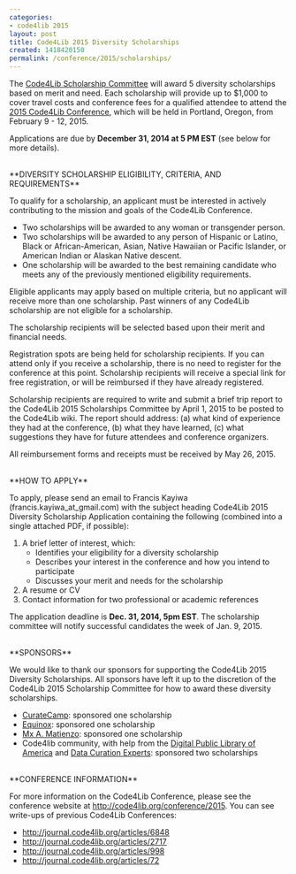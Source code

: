 ```yaml
---
categories:
- code4lib 2015
layout: post
title: Code4Lib 2015 Diversity Scholarships
created: 1418420150
permalink: /conference/2015/scholarships/
---
```

The [Code4Lib Scholarship Committee](http://wiki.code4lib.org/2015_Conference_Committees#Scholarships_Committee) will award 5 diversity scholarships based on merit and need. Each scholarship will provide up to $1,000 to cover travel costs and conference fees for a qualified attendee to attend the [2015 Code4Lib Conference](/conference/2015), which will be held in Portland, Oregon, from February 9 - 12, 2015.

Applications are due by **December 31, 2014 at 5 PM EST** (see below for more details). 

<br/>
**DIVERSITY SCHOLARSHIP ELIGIBILITY, CRITERIA, AND REQUIREMENTS**

To qualify for a scholarship, an applicant must be interested in actively contributing to the mission and goals of the Code4Lib Conference.

* Two scholarships will be awarded to any woman or transgender person.
* Two scholarships will be awarded to any person of Hispanic or Latino, Black or African-American, Asian, Native Hawaiian or Pacific Islander, or American Indian or Alaskan Native descent.
* One scholarship will be awarded to the best remaining candidate who
meets any of the previously mentioned eligibility requirements.

Eligible applicants may apply based on multiple criteria, but no applicant will receive more than one scholarship. Past winners of any Code4Lib scholarship are not eligible for a scholarship.

The scholarship recipients will be selected based upon their merit and financial needs.

Registration spots are being held for scholarship recipients. If you can attend only if you receive a scholarship, there is no need to register for the conference at this point. Scholarship recipients will receive a special link for free registration, or will be reimbursed if they have already registered. 

Scholarship recipients are required to write and submit a brief trip report to the Code4Lib 2015 Scholarships Committee by April 1, 2015 to be posted to the Code4Lib wiki. The report should address: (a) what kind of experience they had at the conference, (b) what they have learned, (c) what suggestions they have for future attendees and conference organizers.

All reimbursement forms and receipts must be received by May 26, 2015.

<br/>
**HOW TO APPLY**

To apply, please send an email to Francis Kayiwa (francis.kayiwa_at_gmail.com) with the subject heading Code4Lib 2015 Diversity Scholarship Application containing the following (combined into a single attached PDF, if possible):

1. A brief letter of interest, which:
    - Identifies your eligibility for a diversity scholarship
    - Describes your interest in the conference and how you intend to
participate
    - Discusses your merit and needs for the scholarship
2. A resume or CV
3. Contact information for two professional or academic references

The application deadline is **Dec. 31, 2014, 5pm EST**. The scholarship committee will notify successful candidates the week of Jan. 9, 2015.

<br/>
**SPONSORS**

We would like to thank our sponsors for supporting the Code4Lib 2015 Diversity Scholarships. All sponsors have left it up to the discretion of the Code4Lib 2015 Scholarship Committee for how to award these diversity scholarships.

* [CurateCamp](http://curatecamp.org/): sponsored one scholarship
* [Equinox](http://esilibrary.com/): sponsored one scholarship
* [Mx A. Matienzo](http://matienzo.org/): sponsored one scholarship
* Code4lib community, with help from the [Digital Public Library of America](http://dp.la/) and [Data Curation Experts](http://curationexperts.com/): sponsored two scholarships

<br/>
**CONFERENCE INFORMATION**

For more information on the Code4Lib Conference, please see the
conference website at <http://code4lib.org/conference/2015>. You can see write-ups of previous Code4Lib Conferences:

* <http://journal.code4lib.org/articles/6848>
* <http://journal.code4lib.org/articles/2717>
* <http://journal.code4lib.org/articles/998>
* <http://journal.code4lib.org/articles/72>

